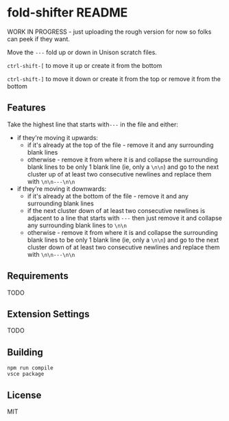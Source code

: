 # fold-shifter README

WORK IN PROGRESS - just uploading the rough version for now so folks can peek if they want.

Move the `---` fold up or down in Unison scratch files.

`ctrl-shift-[` to move it up or create it from the bottom

`ctrl-shift-]` to move it down or create it from the top or remove it from the bottom

## Features

Take the highest line that starts with`---` in the file and either:
* if they're moving it upwards:
  * if it's already at the top of the file - remove it and any surrounding blank lines
  * otherwise - remove it from where it is and collapse the surrounding blank lines to be only 1 blank line (ie, only a `\n\n`) and go to the next cluster up of at least two consecutive newlines and replace them with `\n\n---\n\n`
* if they're moving it downwards:
  * if it's already at the bottom of the file - remove it and any surrounding blank lines
  * if the next cluster down of at least two consecutive newlines is adjacent to a line that starts with `---` then just remove it and collapse any surrounding blank lines to `\n\n`
  * otherwise - remove it from where it is and collapse the surrounding blank lines to be only 1 blank line (ie, only a `\n\n`) and go to the next cluster down of at least two consecutive newlines and replace them with `\n\n---\n\n`

## Requirements

TODO

## Extension Settings

TODO

## Building

```
npm run compile
vsce package
```

## License

MIT
